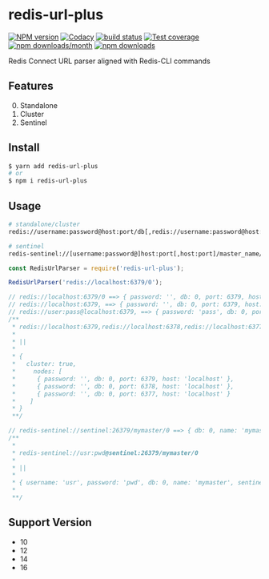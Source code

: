 # redis-url-plus

[![NPM version][npm-image]][npm-url]
[![Codacy][codacy-image]][codacy-url]
[![build status][travis-image]][travis-url]
[![Test coverage][codecov-image]][codecov-url]
[![npm downloads/month][downloads-month-image]][download-url]
[![npm downloads][downloads-image]][download-url]

[npm-image]: https://img.shields.io/npm/v/redis-url-plus.svg?style=flat-square
[npm-url]: https://www.npmjs.com/package/redis-url-plus
[travis-image]: https://img.shields.io/travis/com/rickyes/redis-url-plus/main
[travis-url]: https://travis-ci.org/rickyes/redis-url-plus
[codecov-image]: https://codecov.io/gh/rickyes/redis-url-plus/branch/main/graph/badge.svg?token=T6eRV9TZp6
[codecov-url]: https://codecov.io/github/rickyes/redis-url-plus?branch=master
[downloads-month-image]: https://img.shields.io/npm/dm/redis-url-plus.svg?style=flat-square
[download-url]: https://npmjs.org/package/redis-url-plus
[downloads-image]: https://img.shields.io/npm/dt/redis-url-plus.svg
[codacy-image]: https://app.codacy.com/project/badge/Grade/7a96dea4ed924752b2f131c0ab5ec812
[codacy-url]: https://app.codacy.com/manual/rickyes/redis-url-plus

Redis Connect URL parser aligned with Redis-CLI commands 

## Features
0. Standalone
1. Cluster
2. Sentinel


## Install
```bash
$ yarn add redis-url-plus
# or
$ npm i redis-url-plus
```

## Usage

```bash
# standalone/cluster
redis://username:password@host:port/db[,redis://username:password@host:port/db]

# sentinel
redis-sentinel://[username:password@]host:port[,host:port]/master_name/db
```

```js
const RedisUrlParser = require('redis-url-plus');

RedisUrlParser('redis://localhost:6379/0');

// redis://localhost:6379/0 ==> { password: '', db: 0, port: 6379, host: 'localhost' }
// redis://localhost:6379, ==> { password: '', db: 0, port: 6379, host: 'localhost' }
// redis://user:pass@localhost:6379, ==> { password: 'pass', db: 0, port: 6379, host: 'localhost' }
/**
 * redis://localhost:6379,redis://localhost:6378,redis://localhost:6377
 *
 * ||
 * 
 * {
 *   cluster: true,
 *     nodes: [
 *      { password: '', db: 0, port: 6379, host: 'localhost' },
 *      { password: '', db: 0, port: 6378, host: 'localhost' },
 *      { password: '', db: 0, port: 6377, host: 'localhost' }
 *    ]
 * }
 **/

// redis-sentinel://sentinel:26379/mymaster/0 ==> { db: 0, name: 'mymaster', sentinels: [{ host: 'sentinel', port: 26379 }] }
/**
 * 
 * redis-sentinel://usr:pwd@sentinel:26379/mymaster/0
 * 
 * ||
 * 
 * { username: 'usr', password: 'pwd', db: 0, name: 'mymaster', sentinels: [{ host: 'sentinel', port: 26379 }] }
 *  
 **/
```

## Support Version
- 10
- 12
- 14
- 16